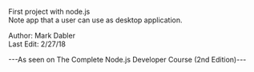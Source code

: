 First project with node.js  
Note app that a user can use as desktop application.  

Author: Mark Dabler  
Last Edit: 2/27/18  

---As seen on The Complete Node.js Developer Course (2nd Edition)---

